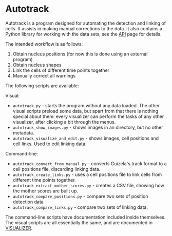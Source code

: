 Autotrack
=========

Autotrack is a program designed for automating the detection and linking of cells. It assists in making manual corrections to the data. It also contains a Python library for working with the data sets, see the [API] page for details.

The intended workflow is as follows:

1. Obtain nucleus positions (for now this is done using an external program)
2. Obtain nucleus shapes
3. Link the cells of different time points together
4. Manually correct all warnings

The following scripts are available:

Visual:
* `autotrack.py` - starts the program without any data loaded. The other visual scripts preload some data, but apart from that there is nothing special about them: every visualizer can perform the tasks of any other visualizer, after clicking a bit through the menus.
* `autotrack_show_images.py` - shows images in an directory, but no other metadata.
* `autotrack_visualize_and_edit.py` - shows images, cell positions and cell links. Used to edit linking data.

Command-line:
* `autotrack_convert_from_manual.py` - converts Guizela's track format to a cell positions file, discarding linking data.
* `autotrack_create_links.py` - uses a cell positions file to link cells from different time points together.
* `autotrack_extract_mother_scores.py` - creates a CSV file, showing how the mother scores are built up.
* `autotrack_compare_positions.py` - compare two sets of position detection data
* `autotrack_compare_links.py` - compare two sets of linking data.

The command-line scripts have documentation included inside themselves. The visual scripts are all essentially the same, and are documented in [VISUALIZER].

[API]: API.md
[VISUALIZER]: VISUALIZER.md
